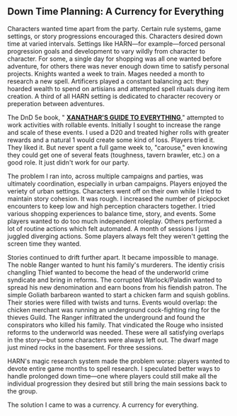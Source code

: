 

## Down Time Planning: A Currency for Everything

Characters wanted time apart from the party. Certain rule systems, game settings, or story progressions encouraged this. Characters desired down time at varied intervals. Settings like HARN—for example—forced personal progression goals and development to vary wildly from character to character. For some, a single day for shopping was all one wanted before adventure, for others there was never enough down time to satisfy personal projects. Knights wanted a week to train. Mages needed a month to research a new spell. Artificers played a constant balancing act: they hoarded wealth to spend on artisians and attempted spell rituals during item creation. A third of all HARN setting is dedicated to character recovery or preperation between adventures.

The DnD 5e book, " [**XANATHAR'S GUIDE TO EVERYTHING**](https://www.dndbeyond.com/sources/xgte)," attempted to work activities with rollable events. Initially I sought to increase the range and scale of these events. I used a D20 and treated higher rolls with greater rewards and a natural 1 would create some kind of loss. Players tried it. They liked it. But never spent a full game week to, "carouse," even knowing they could get one of several feats (toughness, tavern brawler, etc.) on a good role. It just didn't work for our party.

The problem I ran into, across multiple campaigns and parties, was ultimately coordination, especially in urban campaigns. Players enjoyed the veriety of urban settings. Characters went off on their own while I tried to maintain story   cohesion. It was rough. I increased the number of pickpocket encounters to keep low and high perception characters together. I tried various shopping experiences to balance time, story, and events. Some players wanted to do too much independent roleplay. Others performed a lot of routine actions which felt automated. A month of sessions I just juggled diverging actions. Some players always felt they weren't getting the screen time they wanted.

Stories continued to drift further apart. It became impossible to manage. The noble Ranger wanted to hunt his family's murderers. The identiy crisis changling Thief wanted to become the head of the underworld crime syndicate and bring in reforms. The corrupted Warlock/Paladin wanted to spread his new denomination and earn boons from his fiendish patron. The simple Goliath barbareon wanted to start a chicken farm and squish goblins. Their stories were filled with twists and turns. Events would overlap: the chicken merchant was running an underground cock-fighting ring for the thieves Guild. The Ranger infiltrated the underground and found the conspirators who killed his family. That vindicated the Rouge who insisted reforms to the underworld was needed. These were all satisfying overlaps in the story—but some characters were always left out. The dwarf mage just mined rocks in the basement. For three sessions. 

HARN's magic research system made the problem worse: players wanted to devote entire game months to spell research. I speculated better ways to handle prolonged down time—one where players could still make all the individual progression they desired but still bring the main sessions back to the group. 

The solution I came to was a currency. A currency for everything.